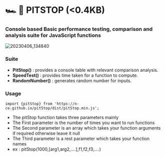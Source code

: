 # 🏎️ 💨 PITSTOP (<0.4KB)
### Console based Basic performance testing, comparison and analysis suite for JavaScript functions

![20230406_134840](https://user-images.githubusercontent.com/69345507/230317578-c569211b-d87c-479c-8b22-5fdb6843e3a0.jpg)


### Suite
  - **PitStop()** : provides a console table with relevant comparison analysis.
  - **SpeedTest()** : provides time taken for a function to compute.
  - **RandomNumber()** : generates random number for inputs.

### Usage
 ```
 import {pitStop} from 'https://n-ce.github.io/pitStop/dist/pitStop.min.js';
 ```
 - The pitStop function takes three parameters mainly
 - The First parameter is the number of times you want to run functions
 - The Second parameter is an array which takes your function arguments if required otherwise leave it null
 - The Third parameter is a rest parameter which takes your function names
 - ex : pitStop(1000,[arg1,arg2,....],f1,f2,f3,....)

